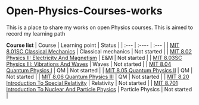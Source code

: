 # Open-Physics-Courses-works
This is a place to share my works on open Physics courses. This is aimed to record my learning path

**Course list**
| Course      | Learning point | Status     |
| :---        | :----          | :---       |
| [MIT 8.01SC Classical Mechanics](https://ocw.mit.edu/courses/8-01sc-classical-mechanics-fall-2016/)      | Classical mechanics | Not started     |
| [MIT 8.02 Physics II: Electricity And Magnetism](https://ocw.mit.edu/courses/8-02-physics-ii-electricity-and-magnetism-spring-2019/)      | E&M | Not started     |
| [MIT 8.03SC Physics III: Vibrations And Waves](https://ocw.mit.edu/courses/8-03sc-physics-iii-vibrations-and-waves-fall-2016/)      | Waves | Not started     |
| [MIT 8.04 Quantum Physics I](https://ocw.mit.edu/courses/8-04-quantum-physics-i-spring-2016/)      | QM | Not started     |
| [MIT 8.05 Quantum Physics II](https://ocw.mit.edu/courses/8-05-quantum-physics-ii-fall-2013/)      | QM | Not started     |
| [MIT 8.06 Quantum Physics III](https://ocw.mit.edu/courses/8-06-quantum-physics-iii-spring-2018/)      | QM | Not started     |
| [MIT 8.20 Introduction To Special Relativity](https://ocw.mit.edu/courses/8-20-introduction-to-special-relativity-january-iap-2021/)      | Relativity | Not started     |
| [MIT 8.701 Introduction To Nuclear And Particle Physics](https://ocw.mit.edu/courses/8-701-introduction-to-nuclear-and-particle-physics-fall-2020/)      | Particle Physics | Not started     |
